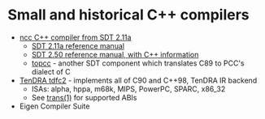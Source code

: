 # Small and historical C++ compilers

* [ncc C++ compiler from SDT 2.11a](https://gitlab.riscosopen.org/RiscOS/Tools/Sources/ncc)
  * [SDT 2.11a reference manual](https://cas.ee.ic.ac.uk/people/gac1/Architecture/refman2v2.pdf)
  * [SDT 2.50 reference manual, with C++ information](https://developer.arm.com/documentation/dui0041/c/Introduction/About-the-ARM-Software-Development-Toolkit/Components-of-C---version-1-10?lang=en)
  * [topcc](https://gitlab.riscosopen.org/RiscOS/Tools/Sources/topcc) - another SDT component which translates C89 to PCC's dialect of C
* [TenDRA tdfc2](http://www.tendra.org/) - implements all of C90 and C++98, TenDRA IR backend
  * ISAs: alpha, hppa, m68k, MIPS, PowerPC, SPARC, x86_32
  * See [trans(1)](http://www.tendra.org/trans.1/) for supported ABIs
* Eigen Compiler Suite
